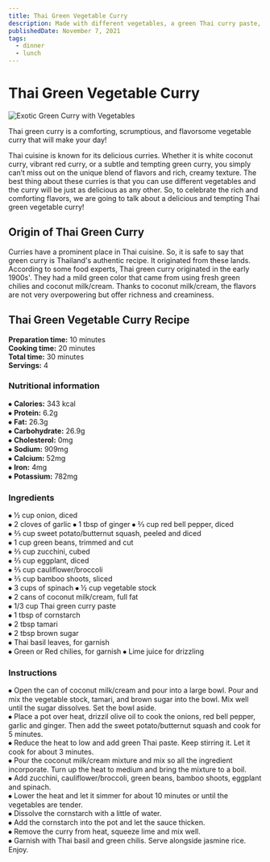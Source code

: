 ```yaml
---
title: Thai Green Vegetable Curry
description: Made with different vegetables, a green Thai curry paste, creamy coconut milk/cream. This curry is a feast for your eyes!
publishedDate: November 7, 2021
tags:
  - dinner
  - lunch
---
```


# Thai Green Vegetable Curry

![Exotic Green Curry with Vegetables](/greencurry.jpg "image")

Thai green curry is a comforting, scrumptious, and flavorsome vegetable curry that will make your day!

Thai cuisine is known for its delicious curries. Whether it is white coconut curry, vibrant red curry, or a subtle and tempting green curry, you simply can’t miss out on the unique blend of flavors and rich, creamy texture. The best thing about these curries is that you can use different vegetables and the curry will be just as delicious as any other. So, to celebrate the rich and comforting flavors, we are going to talk about a delicious and tempting Thai green vegetable curry!

## Origin of Thai Green Curry

Curries have a prominent place in Thai cuisine. So, it is safe to say that green curry is Thailand's authentic recipe. It originated from these lands. According to some food experts, Thai green curry originated in the early 1900s'. They had a mild green color that came from using fresh green chilies and coconut milk/cream. Thanks to coconut milk/cream, the flavors are not very overpowering but offer richness and creaminess.

## Thai Green Vegetable Curry Recipe

**Preparation time:** 10 minutes  
**Cooking time:** 20 minutes  
**Total time:** 30 minutes  
**Servings:** 4

### Nutritional information

⦁ **Calories:** 343 kcal  
⦁ **Protein:** 6.2g  
⦁ **Fat:** 26.3g  
⦁ **Carbohydrate:** 26.9g  
⦁ **Cholesterol:** 0mg  
⦁ **Sodium:** 909mg  
⦁ **Calcium:** 52mg  
⦁ **Iron:** 4mg  
⦁ **Potassium:** 782mg

### Ingredients

⦁ ½ cup onion, diced  
⦁ 2 cloves of garlic
⦁ 1 tbsp of ginger
⦁ ⅔ cup red bell pepper, diced  
⦁ ⅔ cup sweet potato/butternut squash, peeled and diced  
⦁ 1 cup green beans, trimmed and cut  
⦁ ⅔ cup zucchini, cubed  
⦁ ⅔ cup eggplant, diced  
⦁ ⅔ cup cauliflower/broccoli  
⦁ ⅔ cup bamboo shoots, sliced  
⦁ 3 cups of spinach
⦁ ½ cup vegetable stock  
⦁ 2 cans of coconut milk/cream, full fat  
⦁ 1/3 cup Thai green curry paste  
⦁ 1 tbsp of cornstarch  
⦁ 2 tbsp tamari  
⦁ 2 tbsp brown sugar  
⦁ Thai basil leaves, for garnish  
⦁ Green or Red chilies, for garnish
⦁ Lime juice for drizzling

### Instructions

⦁ Open the can of coconut milk/cream and pour into a large bowl. Pour and mix the vegetable stock, tamari, and brown sugar into the bowl. Mix well until the sugar dissolves. Set the bowl aside.  
⦁ Place a pot over heat, drizzil olive oil to cook the onions, red bell pepper, garlic and ginger. Then add the sweet potato/butternut squash and cook for 5 minutes.  
⦁ Reduce the heat to low and add green Thai paste. Keep stirring it. Let it cook for about 3 minutes.  
⦁ Pour the coconut milk/cream mixture and mix so all the ingredient incorporate. Turn up the heat to medium and bring the mixture to a boil.  
⦁ Add zucchini, cauliflower/broccoli, green beans, bamboo shoots, eggplant and spinach.  
⦁ Lower the heat and let it simmer for about 10 minutes or until the vegetables are tender.  
⦁ Dissolve the cornstarch with a little of water.  
⦁ Add the cornstarch into the pot and let the sauce thicken.  
⦁ Remove the curry from heat, squeeze lime and mix well.  
⦁ Garnish with Thai basil and green chilis. Serve alongside jasmine rice. Enjoy.
